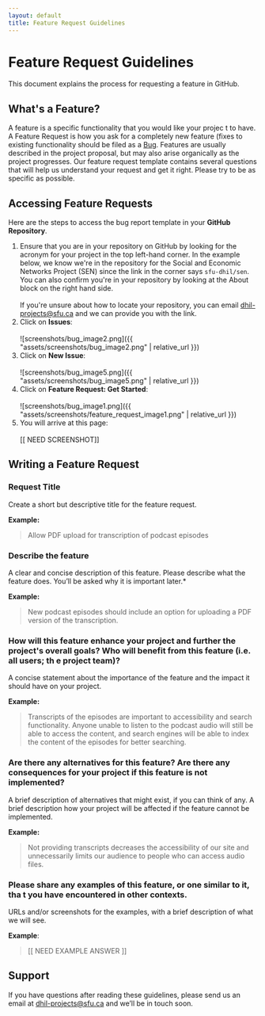 ```yaml
---
layout: default
title: Feature Request Guidelines
---
```


# Feature Request Guidelines

This document explains the process for requesting a feature in GitHub.

## What's a Feature?

A feature is a specific functionality that you would like your projec t to have. A Feature Request is how you ask for a completely new feature (fixes to existing functionality should be filed as a [Bug](bug_guidelines.md). Features are usually described in the project proposal, but may also arise organically as the project progresses. Our feature request template contains several questions that will help us understand your request and get it right. Please try to be as specific as possible.

## Accessing Feature Requests

Here are the steps to access the bug report template in your **GitHub Repository**. 

1. Ensure that you are in your repository on GitHub by looking for the acronym for your project in the top left-hand corner. In the example below, we know we're in the repository for the Social and Economic Networks Project (SEN) since the link in the corner says `sfu-dhil/sen`. You can also confirm you're in your repository by looking at the About block on the right hand side. <br><br> If you're unsure about how to locate your repository, you can email [dhil-projects@sfu.ca](mailto:dhil-projects@sfu.ca) and we can provide you with the link.
1.  Click on **Issues**:<br><br>
![screenshots/bug_image2.png]({{ "assets/screenshots/bug_image2.png" | relative_url }})
1.  Click on **New Issue**:<br><br>
![screenshots/bug_image5.png]({{ "assets/screenshots/bug_image5.png" | relative_url }})
1. Click on **Feature Request: Get Started**:<br><br>
![screenshots/bug_image1.png]({{ "assets/screenshots/feature_request_image1.png" | relative_url }})
1. You will arrive at this page:<br><br>
[[ NEED SCREENSHOT]]

## Writing a Feature Request

### Request Title

Create a short but descriptive title for the feature request.

**Example:**

> Allow PDF upload for transcription of podcast episodes

### Describe the feature

A clear and concise description of this feature. Please describe what the feature does. You’ll be asked why it is important later.*

**Example:**

> New podcast episodes should include an option for uploading a PDF version of the transcription. 

### How will this feature enhance your project and further the project's overall goals? Who will benefit from this feature (i.e. all users; th e project team)?

A concise statement about the importance of the feature and the impact it should have on your project.

**Example:**

> Transcripts of the episodes are important to accessibility and search functionality. Anyone unable to listen to the podcast audio will still be able to access the content, and search engines will be able to index the content of the episodes for better searching.

### Are there any alternatives for this feature? Are there any consequences for your project if this feature is not implemented?

A brief description of alternatives that might exist, if you can think of any. A brief description how your project will be affected if the feature cannot be implemented.

**Example:**

> Not providing transcripts decreases the accessibility of our site and unnecessarily limits our audience to people who can access audio files.

### Please share any examples of this feature, or one similar to it, tha t you have encountered in other contexts.

URLs and/or screenshots for the examples, with a brief description of what we will see.

**Example**:

> [[ NEED EXAMPLE ANSWER ]]

## Support

If you have questions after reading these guidelines, please send us an email at [dhil-projects@sfu.ca](mailto:projects.dhil@sfu.ca) and we’ll be in touch soon.